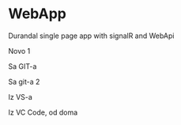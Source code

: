 WebApp
======

Durandal single page app with signalR and WebApi

Novo 1  

Sa GIT-a

Sa git-a 2

Iz VS-a

Iz VC Code, od doma
